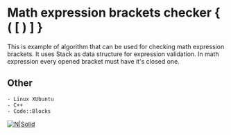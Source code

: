 # Math expression brackets checker { ( [ ) ] }

This is example of algorithm that can be used for checking math expression brackets. It uses Stack as data structure for expression validation. In math expression every opened bracket must have it's closed one.

## Other
	- Linux XUbuntu
	- C++
	- Code::Blocks

[![N|Solid](http://www.prs.uk.com/media/191337/linkedin-logo_small.png?width=250)](https://rs.linkedin.com/in/nemanjapetrovic1994)
